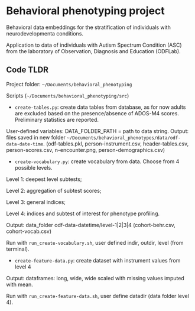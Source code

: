 # Behavioral phenotyping project
Behavioral data embeddings for the stratification of individuals
with neurodevelopmenta conditions. 

Application to data of individuals with Autism Spectrum Condition (ASC)
from the laboratory of Observation, Diagnosis and Education (ODFLab).

## Code TLDR
Project folder: `~/Documents/behavioral_phenotyping`

Scripts (`~/Documents/behavioral_phenotyping/src`)

- `create-tables.py`: create data tables from database, as for now adults are excluded
based on the presence/absence of ADOS-M4 scores. Preliminary statistics are reported.

User-defined variables: DATA\_FOLDER\_PATH = path to data string.
Output: files saved in new folder `~/Documents/behavioral_phenotypes/data/odf-data-date-time`.
(odf-tables.pkl, person-instrument.csv, header-tables.csv, person-scores.csv, n-encounter.png,
person-demographics.csv)

- `create-vocabulary.py`: create vocabulary from data. Choose from 4 possible levels.

Level 1: deepest level subtests;

Level 2: aggregation of subtest scores;

Level 3: general indices;

Level 4: indices and subtest of interest for phenotype profiling.

Output: data\_folder odf-data-datetime/level-1|2|3|4 
(cohort-behr.csv, cohort-vocab.csv)

Run with `run_create-vocabulary.sh`, user defined indir, outdir, level (from terminal).

- `create-feature-data.py`: create dataset with instrument values from level 4

Output: dataframes: long, wide, wide scaled with missing values imputed with mean.

Run with `run_create-feature-data.sh`, user define datadir (data folder level 4).  
